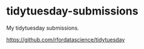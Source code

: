 # tidytuesday-submissions

My tidytuesday submissions.

https://github.com/rfordatascience/tidytuesday